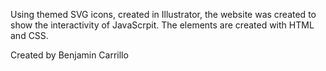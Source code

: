 Using themed SVG icons, created in Illustrator, the website was created to show the interactivity of JavaScrpit. The elements are created with HTML and CSS.

Created by Benjamin Carrillo
